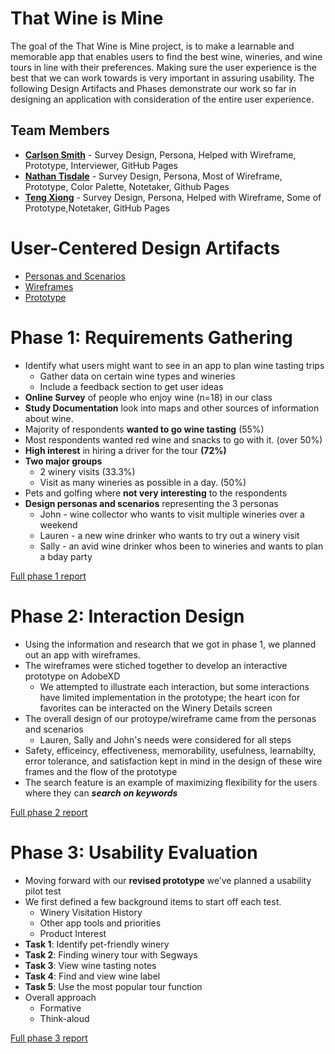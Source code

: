 # That Wine is Mine

The goal of the That Wine is Mine project, is to make a learnable and memorable app that enables users to find the best wine, wineries, and wine tours in line with their preferences. Making sure the user experience is the best that we can work towards is very important in assuring usability.  The following Design Artifacts and Phases demonstrate our work so far in designing an application with consideration of the entire user experience.

## Team Members

* **[Carlson Smith](https://usabilityengineering.github.io/ux-portfolio-N3mines/)** - Survey Design,  Persona, Helped with Wireframe, Prototype, Interviewer, GitHub Pages
* **[Nathan Tisdale](https://usabilityengineering.github.io/ux-portfolio-natisdale/)** - Survey Design,  Persona, Most of Wireframe, Prototype, Color Palette, Notetaker, Github Pages
* **[Teng Xiong](https://usabilityengineering.github.io/ux-portfolio-txiong11/)** - Survey Design,  Persona, Helped with Wireframe, Some of Prototype,Notetaker, GitHub Pages

# User-Centered Design Artifacts

* [Personas and Scenarios](personas-scenarios.md)
* [Wireframes](phase2/artboards)
* [Prototype](https://xd.adobe.com/view/4f3767a8-1a39-4d30-8b8f-bbb8c757abb1-1a64/ "Adobe XD Prototype")

# Phase 1: Requirements Gathering

* Identify what users might want to see in an app to plan wine tasting trips
  * Gather data on certain wine types and wineries
  * Include a feedback section to get user ideas
* **Online Survey** of people who enjoy wine (n=18) in our class
* **Study Documentation** look into maps and other sources of information about wine.
* Majority of respondents **wanted to go wine tasting** (55%)
* Most respondents wanted red wine and snacks to go with it. (over 50%)
* **High interest** in hiring a driver for the tour **(72%)**
* **Two major groups**
  * 2 winery visits (33.3%)
  * Visit as many wineries as possible in a day. (50%)
* Pets and golfing where **not very interesting** to the respondents
* **Design personas and scenarios** representing the 3 personas
  * John - wine collector who wants to visit multiple wineries over a weekend
  * Lauren - a new wine drinker who wants to try out a winery visit
  * Sally - an avid wine drinker whos been to wineries and wants to plan a bday party


[Full phase 1 report](phase1/)

# Phase 2: Interaction Design

* Using the information and research that we got in phase 1, we planned out an app with wireframes.
* The wireframes were stiched together to develop an interactive prototype on AdobeXD
  * We attempted to illustrate each interaction, but some interactions have limited implementation in the prototype; the heart icon for favorites can be interacted on the Winery Details screen
* The overall design of our protoype/wireframe came from the personas and scenarios
  * Lauren, Sally and John's needs were considered for all steps
* Safety, efficeincy, effectiveness, memorability, usefulness, learnabilty, error tolerance, and satisfaction kept in mind in the design of these wire frames and the flow of the prototype
* The search feature is an example of maximizing flexibility for the users where they can *__search on keywords__*


[Full phase 2 report](phase2/)

# Phase 3: Usability Evaluation

* Moving forward with our **revised prototype** we’ve planned a usability pilot test 
* We first defined a few background items to start off each test.
  * Winery Visitation History
  * Other app tools and priorities
  * Product Interest
* **Task 1**: Identify pet-friendly winery
* **Task 2**: Finding winery tour with Segways
* **Task 3**: View wine tasting notes
* **Task 4**: Find and view wine label
* **Task 5**: Use the most popular tour function
* Overall approach
  * Formative
  * Think-aloud


[Full phase 3 report](phase3/)
